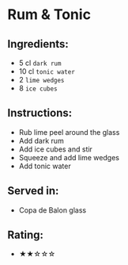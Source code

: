# Rum & Tonic

## Ingredients:
- 5 cl `dark rum`
- 10 cl `tonic water`
- 2 `lime wedges`
- 8 `ice cubes`

## Instructions:
- Rub lime peel around the glass
- Add dark rum
- Add ice cubes and stir
- Squeeze and add lime wedges
- Add tonic water

## Served in:
- Copa de Balon glass

## Rating:
- ★★☆☆☆
